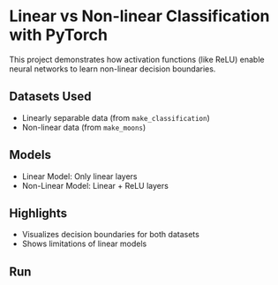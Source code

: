 # Linear vs Non-linear Classification with PyTorch

This project demonstrates how activation functions (like ReLU) enable neural networks to learn non-linear decision boundaries.

## Datasets Used
- Linearly separable data (from `make_classification`)
- Non-linear data (from `make_moons`)

## Models
- Linear Model: Only linear layers
- Non-Linear Model: Linear + ReLU layers

## Highlights
- Visualizes decision boundaries for both datasets
- Shows limitations of linear models

## Run
